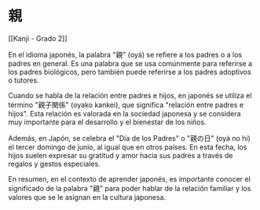 # 親

[[Kanji - Grado 2]]

En el idioma japonés, la palabra "親" (oyá) se refiere a los padres o a los padres en general. Es una palabra que se usa comúnmente para referirse a los padres biológicos, pero también puede referirse a los padres adoptivos o tutores.

Cuando se habla de la relación entre padres e hijos, en japonés se utiliza el término "親子関係" (oyako kankei), que significa "relación entre padres e hijos". Esta relación es valorada en la sociedad japonesa y se considera muy importante para el desarrollo y el bienestar de los niños.

Además, en Japón, se celebra el "Día de los Padres" o "親の日" (oyá no hi) el tercer domingo de junio, al igual que en otros países. En esta fecha, los hijos suelen expresar su gratitud y amor hacia sus padres a través de regalos y gestos especiales.

En resumen, en el contexto de aprender japonés, es importante conocer el significado de la palabra "親" para poder hablar de la relación familiar y los valores que se le asignan en la cultura japonesa.
